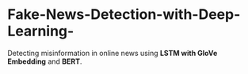 # Fake-News-Detection-with-Deep-Learning-
Detecting misinformation in online news using **LSTM with GloVe Embedding** and **BERT**.
